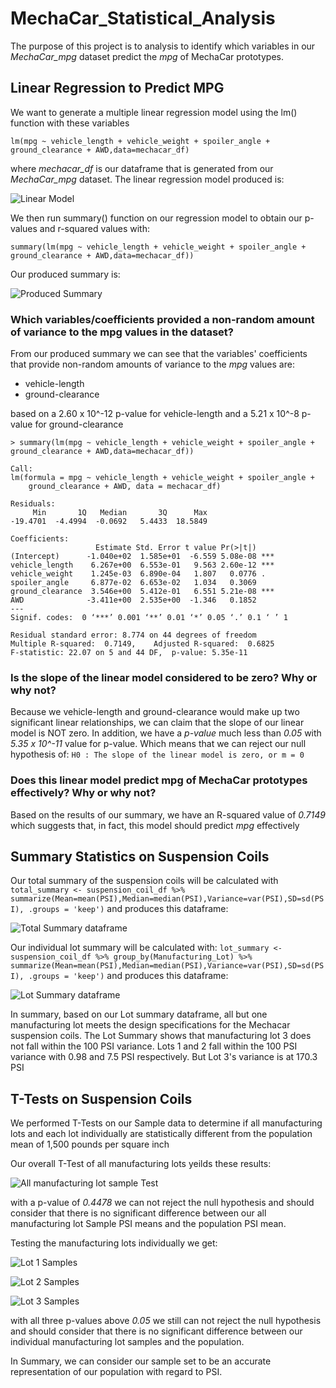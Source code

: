 # MechaCar_Statistical_Analysis

The purpose of this project is to analysis to identify which variables in our *MechaCar_mpg*
dataset predict the *mpg* of MechaCar prototypes.

## Linear Regression to Predict MPG
We want to generate a multiple linear regression model using the lm() function with these
variables

```lm(mpg ~ vehicle_length + vehicle_weight + spoiler_angle + ground_clearance + AWD,data=mechacar_df)```

where *mechacar_df* is our dataframe that is generated from our *MechaCar_mpg* dataset.
The linear regression model produced is:

![Linear Model](screenshot1.png)

We then run summary() function on our regression model to obtain our p-values and r-squared values
with: 

```summary(lm(mpg ~ vehicle_length + vehicle_weight + spoiler_angle + ground_clearance + AWD,data=mechacar_df))```

Our produced summary is:

![Produced Summary](screenshot2.png)


### Which variables/coefficients provided a non-random amount of variance to the mpg values in the dataset?
From our produced summary we can see that the variables' coefficients that provide non-random amounts of variance
to the *mpg* values are:
- vehicle-length
- ground-clearance

based on a 2.60 x 10^-12 p-value for vehicle-length
and a 5.21 x 10^-8 p-value for ground-clearance

```
> summary(lm(mpg ~ vehicle_length + vehicle_weight + spoiler_angle + ground_clearance + AWD,data=mechacar_df))

Call:
lm(formula = mpg ~ vehicle_length + vehicle_weight + spoiler_angle + 
    ground_clearance + AWD, data = mechacar_df)

Residuals:
     Min       1Q   Median       3Q      Max 
-19.4701  -4.4994  -0.0692   5.4433  18.5849 

Coefficients:
                   Estimate Std. Error t value Pr(>|t|)    
(Intercept)      -1.040e+02  1.585e+01  -6.559 5.08e-08 ***
vehicle_length    6.267e+00  6.553e-01   9.563 2.60e-12 ***
vehicle_weight    1.245e-03  6.890e-04   1.807   0.0776 .  
spoiler_angle     6.877e-02  6.653e-02   1.034   0.3069    
ground_clearance  3.546e+00  5.412e-01   6.551 5.21e-08 ***
AWD              -3.411e+00  2.535e+00  -1.346   0.1852    
---
Signif. codes:  0 ‘***’ 0.001 ‘**’ 0.01 ‘*’ 0.05 ‘.’ 0.1 ‘ ’ 1

Residual standard error: 8.774 on 44 degrees of freedom
Multiple R-squared:  0.7149,	Adjusted R-squared:  0.6825 
F-statistic: 22.07 on 5 and 44 DF,  p-value: 5.35e-11
```


### Is the slope of the linear model considered to be zero? Why or why not?
Because we vehicle-length and ground-clearance would make up two significant linear relationships, we
can claim that the slope of our linear model is NOT zero. In addition, we have a *p-value* much
less than *0.05* with *5.35 x 10^-11* value for p-value. Which means that we can reject our
null hypothesis of: `H0 : The slope of the linear model is zero, or m = 0`

### Does this linear model predict mpg of MechaCar prototypes effectively? Why or why not?
Based on the results of our summary, we have an R-squared value of *0.7149* which suggests
that, in fact, this model should predict *mpg* effectively


## Summary Statistics on Suspension Coils

Our total summary of the suspension coils will be calculated with 
`total_summary <- suspension_coil_df %>% summarize(Mean=mean(PSI),Median=median(PSI),Variance=var(PSI),SD=sd(PSI), .groups = 'keep')`
and produces this dataframe:

![Total Summary dataframe](total_summary.png)

Our individual lot summary will be calculated with:
`lot_summary <- suspension_coil_df %>% group_by(Manufacturing_Lot) %>% summarize(Mean=mean(PSI),Median=median(PSI),Variance=var(PSI),SD=sd(PSI), .groups = 'keep')`
and produces this dataframe:

![Lot Summary dataframe](lot_summary.png)

In summary, based on our Lot summary dataframe, all but one manufacturing lot meets the
design specifications for the Mechacar suspension coils. The Lot Summary shows that
manufacturing lot 3 does not fall within the 100 PSI variance. Lots 1 and 2 fall within the
100 PSI variance with 0.98 and 7.5 PSI respectively. But Lot 3's variance is at 170.3 PSI

## T-Tests on Suspension Coils
We performed T-Tests on our Sample data to determine if all manufacturing lots and 
each lot individually are statistically different from the population mean of 1,500 pounds per square inch

Our overall T-Test of all manufacturing lots yeilds these results:

![All manufacturing lot sample Test](PSI_all.png)

with a p-value of *0.4478* we can not reject the null hypothesis and should consider that
there is no significant difference between our all manufacturing lot Sample PSI means and the population
PSI mean. 

Testing the manufacturing lots individually we get:

![Lot 1 Samples](Lot1.png)

![Lot 2 Samples](Lot2.png)

![Lot 3 Samples](Lot3.png)

with all three p-values above *0.05* we still can not reject the null hypothesis and should consider
that there is no significant difference between our individual manufacturing lot samples and the 
population.

In Summary, we can consider our sample set to be an accurate representation of our population with
regard to PSI.





